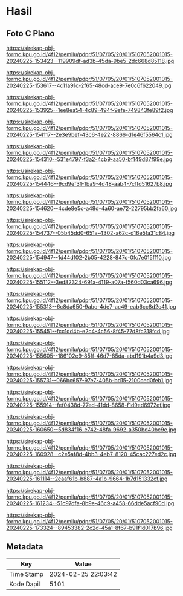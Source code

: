 # Hasil

## Foto C Plano

https://sirekap-obj-formc.kpu.go.id/4f12/pemilu/pdpr/51/07/05/20/01/5107052001015-20240225-153423--119909df-ad3b-45da-9be5-2dc668d85118.jpg

https://sirekap-obj-formc.kpu.go.id/4f12/pemilu/pdpr/51/07/05/20/01/5107052001015-20240225-153617--4c11a91c-2f65-48cd-ace9-7e0c6f622049.jpg

https://sirekap-obj-formc.kpu.go.id/4f12/pemilu/pdpr/51/07/05/20/01/5107052001015-20240225-153925--1ee8ea54-4c89-494f-9efe-749843fe89f2.jpg

https://sirekap-obj-formc.kpu.go.id/4f12/pemilu/pdpr/51/07/05/20/01/5107052001015-20240225-154117--2e3e9bef-43c6-4e22-8866-d1e46f5564c1.jpg

https://sirekap-obj-formc.kpu.go.id/4f12/pemilu/pdpr/51/07/05/20/01/5107052001015-20240225-154310--531e4797-f3a2-4cb9-aa50-bf149d87f99e.jpg

https://sirekap-obj-formc.kpu.go.id/4f12/pemilu/pdpr/51/07/05/20/01/5107052001015-20240225-154446--9cd9ef31-1ba9-4d48-aab4-7c1fd51627b8.jpg

https://sirekap-obj-formc.kpu.go.id/4f12/pemilu/pdpr/51/07/05/20/01/5107052001015-20240225-154620--4cde8e5c-a48d-4a60-ae72-22795bb2fa60.jpg

https://sirekap-obj-formc.kpu.go.id/4f12/pemilu/pdpr/51/07/05/20/01/5107052001015-20240225-154737--05b45dd0-651a-4302-a62c-d16e5fa31c84.jpg

https://sirekap-obj-formc.kpu.go.id/4f12/pemilu/pdpr/51/07/05/20/01/5107052001015-20240225-154947--1d44df02-2b05-4228-847c-0fc7e015ff10.jpg

https://sirekap-obj-formc.kpu.go.id/4f12/pemilu/pdpr/51/07/05/20/01/5107052001015-20240225-155112--3ed82324-691a-4119-a07a-f560d03ca696.jpg

https://sirekap-obj-formc.kpu.go.id/4f12/pemilu/pdpr/51/07/05/20/01/5107052001015-20240225-155313--6c8da650-9abc-4de7-ac49-eab6cc8d2c41.jpg

https://sirekap-obj-formc.kpu.go.id/4f12/pemilu/pdpr/51/07/05/20/01/5107052001015-20240225-155451--fcc1dd4b-e2c4-4c56-8f45-77d8fc318fcd.jpg

https://sirekap-obj-formc.kpu.go.id/4f12/pemilu/pdpr/51/07/05/20/01/5107052001015-20240225-155605--186102e9-85ff-46d7-85da-abd191b4a9d3.jpg

https://sirekap-obj-formc.kpu.go.id/4f12/pemilu/pdpr/51/07/05/20/01/5107052001015-20240225-155731--066bc657-97e7-405b-bd15-2100ced0feb1.jpg

https://sirekap-obj-formc.kpu.go.id/4f12/pemilu/pdpr/51/07/05/20/01/5107052001015-20240225-155914--fef0438d-77ed-41dd-8658-f1d9ed6972ef.jpg

https://sirekap-obj-formc.kpu.go.id/4f12/pemilu/pdpr/51/07/05/20/01/5107052001015-20240225-160650--5d834f16-e742-48fa-9692-a350bd40bc9e.jpg

https://sirekap-obj-formc.kpu.go.id/4f12/pemilu/pdpr/51/07/05/20/01/5107052001015-20240225-160928--c2e5af8d-4bb3-4eb7-8120-45cac227ed2c.jpg

https://sirekap-obj-formc.kpu.go.id/4f12/pemilu/pdpr/51/07/05/20/01/5107052001015-20240225-161114--2eaaf61b-b887-4a1b-9664-1b7d151332cf.jpg

https://sirekap-obj-formc.kpu.go.id/4f12/pemilu/pdpr/51/07/05/20/01/5107052001015-20240225-161234--51c97dfa-8b9e-46c9-a458-66dde5acf90d.jpg

https://sirekap-obj-formc.kpu.go.id/4f12/pemilu/pdpr/51/07/05/20/01/5107052001015-20240225-173324--89453382-2c2d-45a1-8f67-b91f1d017b96.jpg


## Metadata

| Key        | Value               |
| ---------- | ------------------- |
| Time Stamp | 2024-02-25 22:03:42 |
| Kode Dapil | 5101                |



